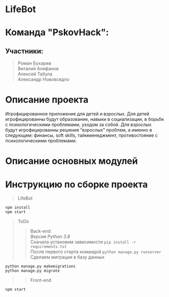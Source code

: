 # LifeBot

# Команда "PskovHack":
## Участники:
> Роман Бухарев   
> Виталий Алифанов     
> Алексей Табула    
> Александр Нововсядло

# Описание проекта
Игрофицированное приложение для детей и взрослых. Для детей игрофицированны будут образование, навыки в социализации, в борьбе с психологическими проблемами, уходом за собой. Для взрослых будут игрофицированны решения "взрослых" проблем, а именно в следующем: финансы, soft skills, таймменеджмент, противостояние с психологическими проблемами.

# Описание основных модулей


# Инструкцию по сборке проекта
> LifeBot
```
npm install
npm start
```    
>ToDo   
>> Back-end    
*Версия Python 3.8*    
Сначала установим зависимости ```pip install -r requirements.txt```    
После первого старта командой ``` python manage.py runserver ```    
Сделаем миграции в базу данных    
```
python manage.py makemigrations
python manage.py migrate
```    
>> Front-end
```
npm start
```
